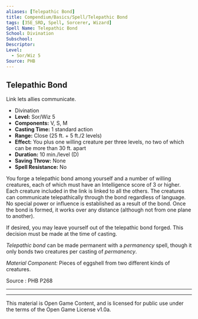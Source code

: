 ```yaml
---
aliases: [Telepathic Bond]
title: Compendium/Basics/Spell/Telepathic Bond
tags: [35E_SRD, Spell, Sorcerer, Wizard]
Spell Name: Telepathic Bond
School: Divination
Subschool: 
Descriptor: 
Level:
  - Sor/Wiz 5
Source: PHB
---
```



## Telepathic Bond

Link lets allies communicate.

*   Divination
*   **Level:** Sor/Wiz 5
*   **Components:** V, S, M
*   **Casting Time:** 1 standard action
*   **Range:** Close (25 ft. + 5 ft./2 levels)
*   **Effect:** You plus one willing creature per three levels, no two of which can be more than 30 ft. apart
*   **Duration:** 10 min./level (D)
*   **Saving Throw:** None
*   **Spell Resistance:** No

<p>You forge a telepathic bond among yourself and a number of willing creatures, each of which must have an Intelligence score of 3 or higher. Each creature included in the link is linked to all the others. The creatures can communicate telepathically through the bond regardless of language. No special power or influence is established as a result of the bond. Once the bond is formed, it works over any distance (although not from one plane to another).</p><p>If desired, you may leave yourself out of the telepathic bond forged. This decision must be made at the time of casting.</p><p><i>Telepathic bond</i> can be made permanent with a <i>permanency</i> spell, though it only bonds two creatures per casting of <i>permanency</i>.</p><p><i>Material Component:</i> Pieces of eggshell from two different kinds of creatures.</p>

Source : PHB P268

---

---

This material is Open Game Content, and is licensed for public use under
the terms of the Open Game License v1.0a.
